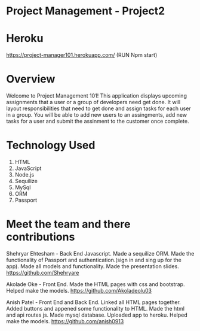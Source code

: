 # Project Management - Project2

# Heroku
 https://project-manager101.herokuapp.com/
 (RUN Npm start)

# Overview
Welcome to Project Management 101! This application displays upcoming assignments that a user or a group of developers need get done. It will layout responsibilities that need to get done and assign tasks for each user in a group. You will be able to add new users to an assingments, add new tasks for a user and submit the assinment to the customer once complete.

# Technology Used
1. HTML
2. JavaScript
3. Node.js
4. Sequilize
5. MySql
6. ORM
7. Passport

# Meet the team and there contributions

Shehryar Ehtesham - Back End Javascript. Made a sequilize ORM. Made the functionality of Passport and authentication.(sign in and sing up for the app). Made all models and functionality. Made the presentation slides.
https://github.com/Shehryare

Akolade Oke - Front End. Made the HTML pages with css and bootstrap. Helped make the models.
https://github.com/Akoladeolu03

Anish Patel - Front End and Back End. Linked all HTML pages together. Added buttons and appened some functionality to HTML. Made the html and api routes js. Made mysql database. Uploaded app to heroku. Helped make the models.
https://github.com/anish0913





